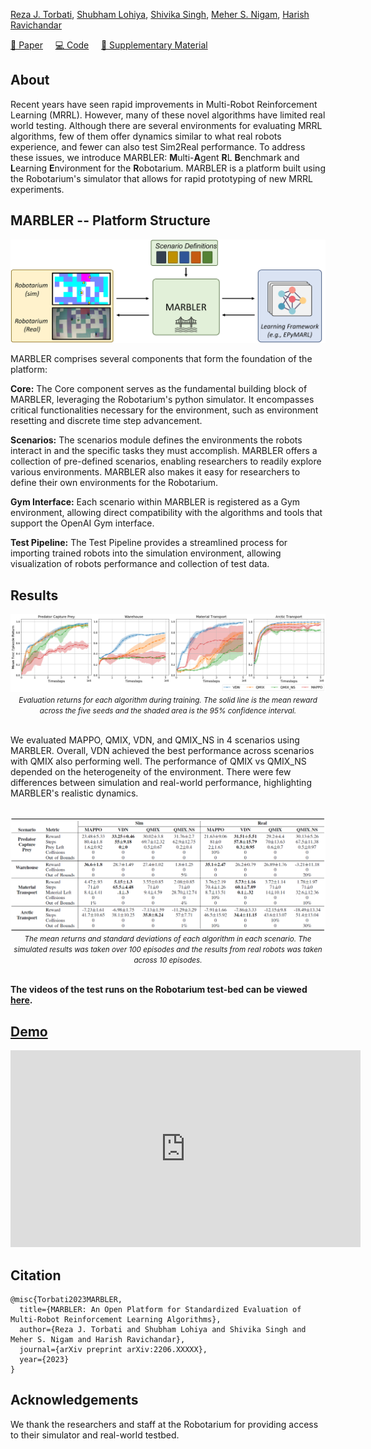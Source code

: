 <!-- # MARBLER: An Open Platform for Standarized Evaluation of Multi-Robot Reinforcement Learning Algorithms  -->

[Reza J. Torbati](https://github.com/RezaTorbati), 
[Shubham Lohiya](https://shubhlohiya.github.io/),
[Shivika Singh](https://github.com/shivika275),
[Meher S. Nigam](https://github.com/ShashwatNigam99),
[Harish Ravichandar](https://harishravichandar.com/)

[📄 Paper](assets/paper.pdf) &nbsp;&nbsp;&nbsp; [💻 Code](https://github.com/ShashwatNigam99/MARBLER) &nbsp;&nbsp;&nbsp; [📁 Supplementary Material](assets/supplementary.pdf)

## About 

Recent years have seen rapid improvements in Multi-Robot Reinforcement Learning (MRRL). However, many of these novel algorithms have limited real world testing. Although there are several environments for evaluating MRRL algorithms, few of them offer dynamics similar to what real robots experience, and fewer can also test Sim2Real performance. To address these issues, we introduce MARBLER: **M**ulti-**A**gent **R**L **B**enchmark and **L**earning **E**nvironment for the **R**obotarium. MARBLER is a platform built using the Robotarium's simulator that allows for rapid prototyping of new MRRL experiments.

## MARBLER -- Platform Structure

![MARBLER-diag.png](assets/MARBLER-diag.png)

MARBLER comprises several components that form the foundation of the platform:

**Core:** The Core component serves as the fundamental building block of MARBLER, leveraging the Robotarium's python simulator. It encompasses critical functionalities necessary for the environment, such as environment resetting and discrete time step advancement. 

**Scenarios:** The scenarios module defines the environments the robots interact in and the specific tasks they must accomplish. MARBLER offers a collection of pre-defined scenarios, enabling researchers to readily explore various environments. MARBLER also makes it easy for researchers to define their own environments for the Robotarium. 

**Gym Interface:** Each scenario within MARBLER is registered as a Gym environment, allowing direct compatibility with the algorithms and tools that support the OpenAI Gym interface. 

**Test Pipeline:** The Test Pipeline provides a streamlined process for importing trained robots into the simulation environment, allowing visualization of robots performance and collection of test data.

## Results

<div style="margin-bottom: 0;">
  <img src="assets/res.png" alt="Training Curves">
</div>

<div align="center">
  <small><em>Evaluation returns for each algorithm during training. The solid line is the mean reward across the five seeds and the shaded area is the 95% confidence interval.</em></small>
</div>
<br>

We evaluated MAPPO, QMIX, VDN, and QMIX_NS in 4 scenarios using MARBLER. Overall, VDN achieved the best performance across scenarios with QMIX also performing well. The performance of QMIX vs QMIX_NS depended on the heterogeneity of the environment. There were few differences between simulation and real-world performance, highlighting MARBLER's realistic dynamics.
<br><br>

<div style="margin-bottom: 0;">
  <img src="assets/test-res.png" alt="Test Evaluation Metrics">
</div>

<div align="center">
  <small><em>The mean returns and standard deviations of each algorithm in each scenario. The simulated results was taken over 100 episodes and the results from real robots was taken across 10 episodes.</em></small>
</div>

<br>

**The videos of the test runs on the Robotarium test-bed can be viewed [here](https://docs.google.com/spreadsheets/d/11ik1Mev0VpYFrSt2TKxVTGL1W3BIvH7rda5MYRXWxxI/edit?usp=sharing).**

## [Demo](https://www.youtube.com/embed/[placeholder])

<iframe width="560" height="315" src="https://www.youtube.com/embed/[placeholder]" frameborder="0" allowfullscreen></iframe>

## Citation
```
@misc{Torbati2023MARBLER,
  title={MARBLER: An Open Platform for Standardized Evaluation of Multi-Robot Reinforcement Learning Algorithms},
  author={Reza J. Torbati and Shubham Lohiya and Shivika Singh and Meher S. Nigam and Harish Ravichandar},
  journal={arXiv preprint arXiv:2206.XXXXX},
  year={2023}
}
```

## Acknowledgements 
We thank the researchers and staff at the Robotarium for providing access to their simulator and real-world testbed.